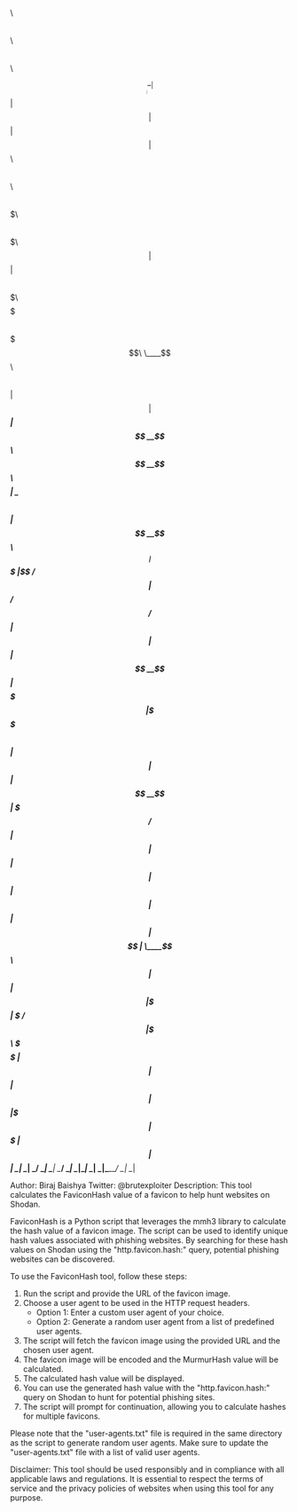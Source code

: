 
$$$$$$$$\                 $$\                               $$\   $$\                     $$\       
$$  _____|                \__|                              $$ |  $$ |                    $$ |      
$$ |   $$$$$$\ $$\    $$\ $$\  $$$$$$$\  $$$$$$\  $$$$$$$\  $$ |  $$ | $$$$$$\   $$$$$$$\ $$$$$$$\  
$$$$$\ \____$$\\$$\  $$  |$$ |$$  _____|$$  __$$\ $$  __$$\ $$$$$$$$ | \____$$\ $$  _____|$$  __$$\ 
$$  __|$$$$$$$ |\$$\$$  / $$ |$$ /      $$ /  $$ |$$ |  $$ |$$  __$$ | $$$$$$$ |\$$$$$$\  $$ |  $$ |
$$ |  $$  __$$ | \$$$  /  $$ |$$ |      $$ |  $$ |$$ |  $$ |$$ |  $$ |$$  __$$ | \____$$\ $$ |  $$ |
$$ |  \$$$$$$$ |  \$  /   $$ |\$$$$$$$\ \$$$$$$  |$$ |  $$ |$$ |  $$ |\$$$$$$$ |$$$$$$$  |$$ |  $$ |
\__|   \_______|   \_/    \__| \_______| \______/ \__|  \__|\__|  \__| \_______|\_______/ \__|  \__|

Author: Biraj Baishya
Twitter: @brutexploiter
Description: This tool calculates the FaviconHash value of a favicon to help hunt websites on Shodan.

FaviconHash is a Python script that leverages the mmh3 library to calculate the hash value of a favicon image. The script can be used to identify unique hash values associated with phishing websites. By searching for these hash values on Shodan using the "http.favicon.hash:<hash>" query, potential phishing websites can be discovered.

To use the FaviconHash tool, follow these steps:
1. Run the script and provide the URL of the favicon image.
2. Choose a user agent to be used in the HTTP request headers.
   - Option 1: Enter a custom user agent of your choice.
   - Option 2: Generate a random user agent from a list of predefined user agents.
3. The script will fetch the favicon image using the provided URL and the chosen user agent.
4. The favicon image will be encoded and the MurmurHash value will be calculated.
5. The calculated hash value will be displayed.
6. You can use the generated hash value with the "http.favicon.hash:<hash>" query on Shodan to hunt for potential phishing sites.
7. The script will prompt for continuation, allowing you to calculate hashes for multiple favicons.

Please note that the "user-agents.txt" file is required in the same directory as the script to generate random user agents. Make sure to update the "user-agents.txt" file with a list of valid user agents.

Disclaimer: This tool should be used responsibly and in compliance with all applicable laws and regulations. It is essential to respect the terms of service and the privacy policies of websites when using this tool for any purpose.

